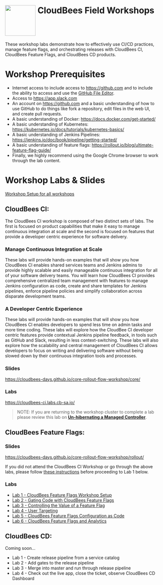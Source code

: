 # <img src="https://mms.businesswire.com/media/20191204005250/en/760213/23/Logo_-_Stacked_-_Full_Color%402x.jpg" width="100" align="top"> CloudBees Field Workshops
These workshop labs demonstrate how to  effectively use CI/CD practices, manage feature flags, and orchestrating releases with CloudBees CI, CloudBees Feature Flags, and CloudBees CD products.

# Workshop Prerequisites

* Internet access to include access to https://github.com and to include the ability to access and use the [GitHub File Editor](https://help.github.com/articles/editing-files-in-your-repository).
* Access to https://app.slack.com
* An account on https://github.com and a basic understanding of how to use GitHub to do things like fork a repository, edit files in the web UI, and create pull requests.
* A basic understanding of Docker: https://docs.docker.com/get-started/
* A basic understanding of Kubernetes: https://kubernetes.io/docs/tutorials/kubernetes-basics/
* A basic understanding of Jenkins Pipelines: https://jenkins.io/doc/book/pipeline/getting-started/
* A basic understanding of feature flags: https://rollout.io/blog/ultimate-feature-flag-guide/
* Finally, we highly recommend using the Google Chrome browser to work through the lab content.

# Workshop Labs & Slides

[Workshop Setup for all workshops](labs/workshop-setup/workshop-setup.md)


## CloudBees CI:

The CloudBees CI workshop is composed of two distinct sets of labs. The first is focused on product capabilities that make it easy to manage continuous integration at scale and the second is focused on features that provide a developer centric experience for software delivery. 

### Manage Continuous Integration at Scale
These labs will provide hands-on examples that will show you how CloudBees CI enables shared services teams and Jenkins admins to provide highly scalable and easily manageable continuous integration for all of your software delivery teams. You will learn how CloudBees CI provides comprehensive centralized team management with features to manage Jenkins configuration as code, create and share templates for Jenkins pipelines, enforce pipeline policies and simplify collaboration across disparate development teams.

### A Developer Centric Experience
These labs will provide hands-on examples that will show you how CloudBees CI enables developers to spend less time on admin tasks and more time coding. These labs will explore how the CloudBee CI developer centric features provide contextual Jenkins pipeline feedback, in tools such as GitHub and Slack, resulting in less context-switching. These labs will also explore how the scalability and central management of CloudBees CI allows developers to focus on writing and delivering software without being slowed down by their continuous integration tools and processes.

### Slides
https://cloudbees-days.github.io/core-rollout-flow-workshop/core/

### Labs
https://cloudbees-ci.labs.cb-sa.io/

>NOTE: If you are returning to the workshop cluster to complete a lab please review this lab on [**Un-hibernating a Managed Controller**](labs/hibernating/hibernating.md#un-hibernate-a-managed-jenkins-instance).

## CloudBees Feature Flags:

### Slides
https://cloudbees-days.github.io/core-rollout-flow-workshop/rollout/

If you did not attend the CloudBees CI Workshop or go through the above labs, please follow [these instructions](labs/rolloutPreReqs/rolloutPreReqs.md) before proceeding to Lab 1 below.

### Labs
 * [Lab 1 - CloudBees Feature Flags Workshop Setup](labs/cloudbees-feature-flags/setup/setup.md)
 * [Lab 2 - Gating Code with CloudBees Feature Flags](labs/cloudbees-feature-flags/feature/feature.md)
 * [Lab 3 - Controlling the Value of a Feature Flag](labs/cloudbees-feature-flags/experiment/experiment.md)
 * [Lab 4 - User Targeting](labs/cloudbees-feature-flags/targeting/targeting.md)
 * [Lab 5 - CloudBees Feature Flags Configuration as Code](labs/cloudbees-feature-flags/cac/cac.md)
 * [Lab 6 - CloudBees Feature Flags and Analytics](labs/cloudbees-feature-flags/analytics/analytics.md)




## CloudBees CD:
Coming soon...
 * Lab 1 - Create release pipeline from a service catalog
 * Lab 2 - Add gates to the release pipeline
 * Lab 3 - Merge into master and run through release pipeline
 * Lab 4 - Check out the live app, close the ticket, observe CloudBees CD Dashboard
